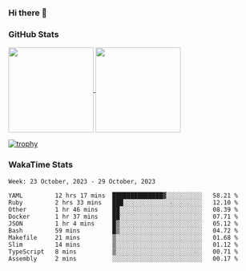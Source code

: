 ### Hi there 👋

### GitHub Stats

<a href="https://github.com/anuraghazra/github-readme-stats">
  <img align="center" height="170px" src="https://github-readme-stats.vercel.app/api/top-langs/?username=tksfjt1024&layout=compact&count_private=true&show_icons=true&show_icons=true&theme=graywhite" />
</a>
<a href="https://github.com/anuraghazra/github-readme-stats">
  <img align="center" height="170px" src="https://github-readme-stats.vercel.app/api?username=tksfjt1024&count_private=true&show_icons=true&show_icons=true&theme=graywhite" />
</a>

[![trophy](https://github-profile-trophy.vercel.app/?username=tksfjt1024)](https://github.com/ryo-ma/github-profile-trophy)

### WakaTime Stats

<!--START_SECTION:waka-->
```text
Week: 23 October, 2023 - 29 October, 2023

YAML         12 hrs 17 mins  ██████████████▓░░░░░░░░░░   58.21 % 
Ruby         2 hrs 33 mins   ███░░░░░░░░░░░░░░░░░░░░░░   12.10 % 
Other        1 hr 46 mins    ██░░░░░░░░░░░░░░░░░░░░░░░   08.39 % 
Docker       1 hr 37 mins    ██░░░░░░░░░░░░░░░░░░░░░░░   07.71 % 
JSON         1 hr 4 mins     █▒░░░░░░░░░░░░░░░░░░░░░░░   05.12 % 
Bash         59 mins         █▒░░░░░░░░░░░░░░░░░░░░░░░   04.72 % 
Makefile     21 mins         ▒░░░░░░░░░░░░░░░░░░░░░░░░   01.68 % 
Slim         14 mins         ▒░░░░░░░░░░░░░░░░░░░░░░░░   01.12 % 
TypeScript   8 mins          ▒░░░░░░░░░░░░░░░░░░░░░░░░   00.71 % 
Assembly     2 mins          ░░░░░░░░░░░░░░░░░░░░░░░░░   00.17 % 
```
<!--END_SECTION:waka-->
